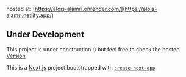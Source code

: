 hosted at: [https://alois-alamri.onrender.com/](https://alois-alamri.netlify.app/)

## Under Development
This project is under construction :)
 but feel free to check the hosted [Version]((https://alois-alamri.netlify.app/)) 

This is a [Next.js](https://nextjs.org) project bootstrapped with [`create-next-app`](https://nextjs.org/docs/app/api-reference/cli/create-next-app).

